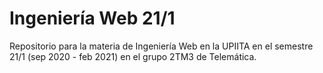 # Ingeniería Web 21/1

Repositorio para la materia de Ingeniería Web en la UPIITA
en el semestre 21/1 (sep 2020 - feb 2021) en el grupo 2TM3
de Telemática.
